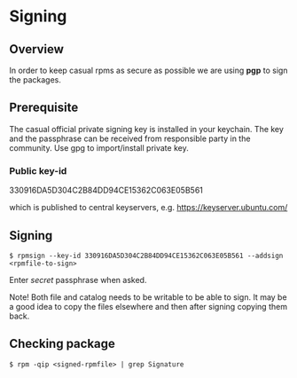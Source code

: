 # Signing
## Overview
In order to keep casual rpms as secure as possible we are using **pgp** to sign the packages.

## Prerequisite
The casual official private signing key is installed in your keychain. The key and the passphrase can be received from responsible party in the community.
Use gpg to import/install private key.

### Public key-id
330916DA5D304C2B84DD94CE15362C063E05B561

which is published to central keyservers, e.g. https://keyserver.ubuntu.com/

## Signing
```
$ rpmsign --key-id 330916DA5D304C2B84DD94CE15362C063E05B561 --addsign <rpmfile-to-sign>
```
Enter *secret* passphrase when asked.

Note! Both file and catalog needs to be writable to be able to sign. It may be a good idea to copy the files elsewhere and then after signing copying them back.

## Checking package
```
$ rpm -qip <signed-rpmfile> | grep Signature
```